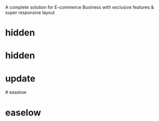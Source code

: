A complete solution for E-commerce Business with exclusive features & super responsive layout
# hidden
# hidden
# update

<!-- ALTER TABLE `tickets` CHANGE `code` `code` BIGINT(23) NOT NULL;

UPDATE `business_settings` SET `value` = '7.3.0' WHERE `business_settings`.`type` = 'current_version';

COMMIT; --># easelow
# easelow
